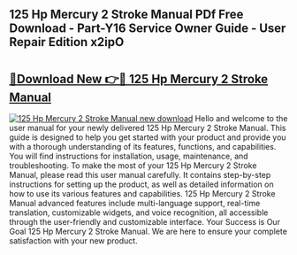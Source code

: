 ## 125 Hp Mercury 2 Stroke Manual PDf Free Download - Part-Y16 Service Owner Guide - User Repair Edition x2ipO

# <h2><a href="http://bc71562.oget.top/?id=125+Hp+Mercury+2+Stroke+Manual">🔗Download New 👉🔴 125 Hp Mercury 2 Stroke Manual</a></h2>

[![125 Hp Mercury 2 Stroke Manual new download](https://i.imgur.com/5g1atiW.png)](http://bc71562.oget.top/?id=125+Hp+Mercury+2+Stroke+Manual)
Hello and welcome to the user manual for your newly delivered 125 Hp Mercury 2 Stroke Manual. This guide is designed to help you get started with your product and provide you with a thorough understanding of its features, functions, and capabilities. You will find instructions for installation, usage, maintenance, and troubleshooting. To make the most of your 125 Hp Mercury 2 Stroke Manual, please read this user manual carefully. It contains step-by-step instructions for setting up the product, as well as detailed information on how to use its various features and capabilities. 125 Hp Mercury 2 Stroke Manual advanced features include multi-language support, real-time translation, customizable widgets, and voice recognition, all accessible through the user-friendly and customizable interface. Your Success is Our Goal 125 Hp Mercury 2 Stroke Manual. We are here to ensure your complete satisfaction with your new product.
